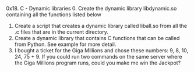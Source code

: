0x18. C - Dynamic libraries
0.	Create the dynamic library libdynamic.so containing all the functions listed below
1.	Create a script that creates a dynamic library called liball.so from all the .c files that are in the current directory.
2.	Create a dynamic library that contains C functions that can be called from Python. See example for more detail.
3.	I bought a ticket for the Giga Millions and chose these numbers: 9, 8, 10, 24, 75 + 9. If you could run two commands on the same server where the Giga Millions program runs, could you make me win the Jackpot?
